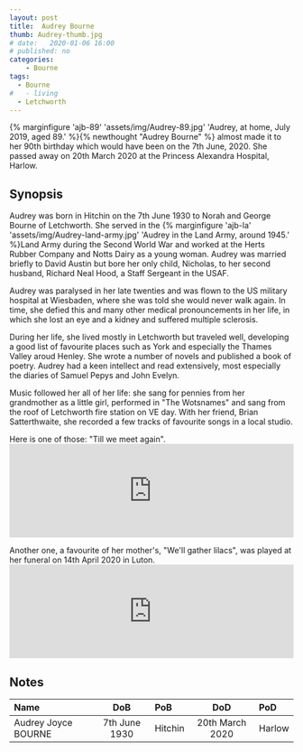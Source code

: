 ```yaml
---
layout: post
title:  Audrey Bourne
thumb: Audrey-thumb.jpg
# date:   2020-01-06 16:00
# published: no
categories: 
    - Bourne
tags:
  - Bourne
#   - living
  - Letchworth
---
```

{% marginfigure 'ajb-89' 'assets/img/Audrey-89.jpg' 'Audrey, at home, July 2019, aged 89.'  %}{% newthought "Audrey Bourne" %} almost made it to her 90th birthday which would have been on the 7th June, 2020. She passed away on 20th March 2020 at the Princess Alexandra Hospital, Harlow.
<!--more-->

## Synopsis
Audrey was born in Hitchin on the 7th June 1930 to Norah and George Bourne of Letchworth. She served in the {% marginfigure 'ajb-la' 'assets/img/Audrey-land-army.jpg' 'Audrey in the Land Army, around 1945.'  %}Land Army during the Second World War and worked at the Herts Rubber Company and Notts Dairy as a young woman. Audrey was married briefly to David Austin but bore her only child, Nicholas, to her second husband, Richard Neal Hood, a Staff Sergeant in the USAF.

Audrey was paralysed in her late twenties and was flown to the US military hospital at Wiesbaden, where she was told she would never walk again. In time, she defied this and many other medical pronouncements in her life, in which she lost an eye and a kidney and suffered multiple sclerosis.

During her life, she lived mostly in Letchworth but traveled well, developing a good list of favourite places such as York and especially the Thames Valley aroud Henley. She wrote a number of novels and published a book of poetry. Audrey had a keen intellect and read extensively, most especially the diaries of Samuel Pepys and John Evelyn.

Music followed her all of her life: she sang for pennies from her grandmother as a little girl, performed in "The Wotsnames" and sang from the roof of Letchworth fire station on VE day. With her friend, Brian Satterthwaite, she recorded a few tracks of favourite songs in a local studio.

<p>Here is one of those: "Till we meet again". <iframe width="100%" height="166" scrolling="no" frameborder="no" allow="autoplay" src="https://w.soundcloud.com/player/?url=https%3A//api.soundcloud.com/tracks/787534222&color=%23444034&auto_play=false&hide_related=false&show_comments=true&show_user=true&show_reposts=false&show_teaser=true"></iframe></p>

<p>Another one, a favourite of her mother's, "We'll gather lilacs", was played at her funeral on 14th April 2020 in Luton. <iframe width="100%" height="166" scrolling="no" frameborder="no" allow="autoplay" src="https://w.soundcloud.com/player/?url=https%3A//api.soundcloud.com/tracks/787592308&color=%23746c64&auto_play=false&hide_related=false&show_comments=true&show_user=true&show_reposts=false&show_teaser=true"></iframe></p>

## Notes

Name|DoB|PoB|DoD|PoD
:---|:-:|:--|:-:|:--
Audrey Joyce BOURNE|7th June 1930|Hitchin|20th March 2020|Harlow